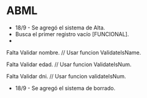 # ABML

- 18/9 - Se agregó el sistema de Alta.
- Busca el primer registro vacío [FUNCIONAL].
- 
Falta Validar nombre. // Usar funcion ValidateIsName.

Falta Validar edad. // Usar funcion ValidateIsNum.

Falta Validar dni. // Usar funcion validateIsNum.

- 18/9 - Se agregó el sistema de borrado.

